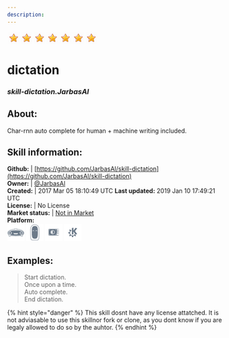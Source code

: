```yaml
---
description: 
---
```


![](../.gitbook/assets/star.png)![](../.gitbook/assets/star.png)![](../.gitbook/assets/star.png)![](../.gitbook/assets/star.png)![](../.gitbook/assets/star.png)![](../.gitbook/assets/star.png)![](../.gitbook/assets/star.png)  
# dictation  
### _skill-dictation.JarbasAl_  
## About:  
Char-rnn auto complete for human + machine writing included.

## Skill information:  
**Github:** | [https://github.com/JarbasAl/skill-dictation](https://github.com/JarbasAl/skill-dictation)  
**Owner:** | [@JarbasAl](https://github.com/JarbasAl)  
**Created:** | 2017 Mar 05 18:10:49 UTC  **Last updated:** 2019 Jan 10 17:49:21 UTC  
**License:** | No License  
**Market status:** | [Not in Market](https://market.mycroft.ai/skill/)  
**Platform:**  
 ![Mark I](../.gitbook/assets/mark-1-icon.png)  ![Mark II](../.gitbook/assets/mark-2-icon.png)  ![Picroft](../.gitbook/assets/picroft-icon.png)  ![plasmoid](../.gitbook/assets/kde.png)   
## Examples:  
> Start dictation.  
> Once upon a time.  
> Auto complete.  
> End dictation.  
  
{% hint style="danger" %}
This skill dosnt have any license attatched. It is not adviasable to use this skillnor fork or clone, as you dont know if you are legaly allowed to do so by the auhtor.
{% endhint %}
